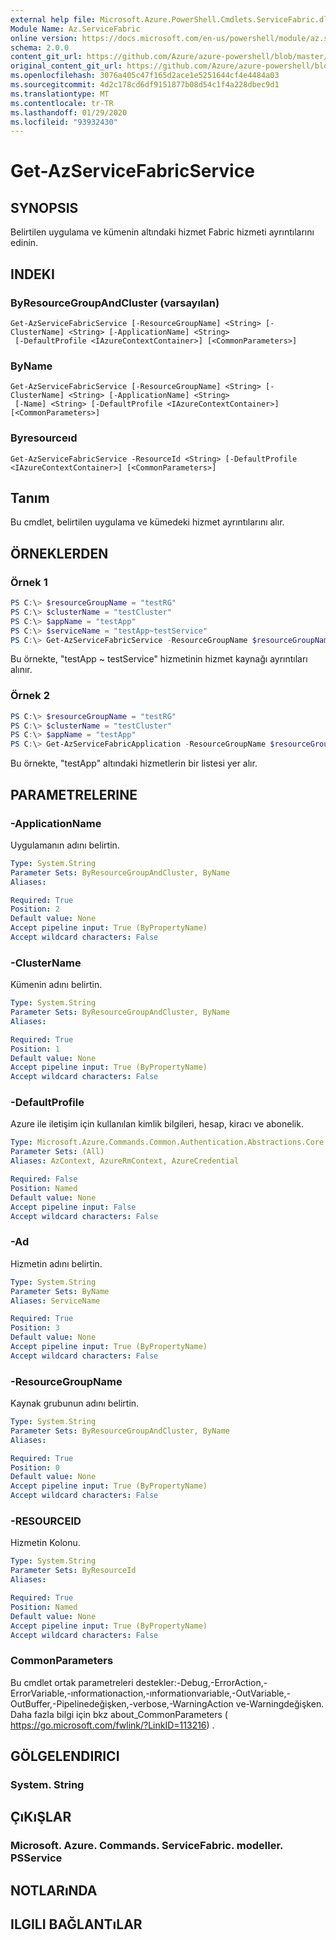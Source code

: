 ```yaml
---
external help file: Microsoft.Azure.PowerShell.Cmdlets.ServiceFabric.dll-Help.xml
Module Name: Az.ServiceFabric
online version: https://docs.microsoft.com/en-us/powershell/module/az.servicefabric/get-azservicefabricservice
schema: 2.0.0
content_git_url: https://github.com/Azure/azure-powershell/blob/master/src/ServiceFabric/ServiceFabric/help/Get-AzServiceFabricService.md
original_content_git_url: https://github.com/Azure/azure-powershell/blob/master/src/ServiceFabric/ServiceFabric/help/Get-AzServiceFabricService.md
ms.openlocfilehash: 3076a405c47f165d2ace1e5251644cf4e4484a03
ms.sourcegitcommit: 4d2c178cd6df9151877b08d54c1f4a228dbec9d1
ms.translationtype: MT
ms.contentlocale: tr-TR
ms.lasthandoff: 01/29/2020
ms.locfileid: "93932430"
---
```

# Get-AzServiceFabricService

## SYNOPSIS
Belirtilen uygulama ve kümenin altındaki hizmet Fabric hizmeti ayrıntılarını edinin.

## INDEKI

### ByResourceGroupAndCluster (varsayılan)
```
Get-AzServiceFabricService [-ResourceGroupName] <String> [-ClusterName] <String> [-ApplicationName] <String>
 [-DefaultProfile <IAzureContextContainer>] [<CommonParameters>]
```

### ByName
```
Get-AzServiceFabricService [-ResourceGroupName] <String> [-ClusterName] <String> [-ApplicationName] <String>
 [-Name] <String> [-DefaultProfile <IAzureContextContainer>] [<CommonParameters>]
```

### Byresourceıd
```
Get-AzServiceFabricService -ResourceId <String> [-DefaultProfile <IAzureContextContainer>] [<CommonParameters>]
```

## Tanım
Bu cmdlet, belirtilen uygulama ve kümedeki hizmet ayrıntılarını alır.

## ÖRNEKLERDEN

### Örnek 1
```powershell
PS C:\> $resourceGroupName = "testRG"
PS C:\> $clusterName = "testCluster"
PS C:\> $appName = "testApp"
PS C:\> $serviceName = "testApp~testService"
PS C:\> Get-AzServiceFabricService -ResourceGroupName $resourceGroupName -ClusterName $clusterName -ApplicationName $appName -Name $serviceName
```

Bu örnekte, "testApp ~ testService" hizmetinin hizmet kaynağı ayrıntıları alınır.

### Örnek 2
```powershell
PS C:\> $resourceGroupName = "testRG"
PS C:\> $clusterName = "testCluster"
PS C:\> $appName = "testApp"
PS C:\> Get-AzServiceFabricApplication -ResourceGroupName $resourceGroupName -ClusterName $clusterName -ApplicationName $appName
```

Bu örnekte, "testApp" altındaki hizmetlerin bir listesi yer alır.

## PARAMETRELERINE

### -ApplicationName
Uygulamanın adını belirtin.

```yaml
Type: System.String
Parameter Sets: ByResourceGroupAndCluster, ByName
Aliases:

Required: True
Position: 2
Default value: None
Accept pipeline input: True (ByPropertyName)
Accept wildcard characters: False
```

### -ClusterName
Kümenin adını belirtin.

```yaml
Type: System.String
Parameter Sets: ByResourceGroupAndCluster, ByName
Aliases:

Required: True
Position: 1
Default value: None
Accept pipeline input: True (ByPropertyName)
Accept wildcard characters: False
```

### -DefaultProfile
Azure ile iletişim için kullanılan kimlik bilgileri, hesap, kiracı ve abonelik.

```yaml
Type: Microsoft.Azure.Commands.Common.Authentication.Abstractions.Core.IAzureContextContainer
Parameter Sets: (All)
Aliases: AzContext, AzureRmContext, AzureCredential

Required: False
Position: Named
Default value: None
Accept pipeline input: False
Accept wildcard characters: False
```

### -Ad
Hizmetin adını belirtin.

```yaml
Type: System.String
Parameter Sets: ByName
Aliases: ServiceName

Required: True
Position: 3
Default value: None
Accept pipeline input: True (ByPropertyName)
Accept wildcard characters: False
```

### -ResourceGroupName
Kaynak grubunun adını belirtin.

```yaml
Type: System.String
Parameter Sets: ByResourceGroupAndCluster, ByName
Aliases:

Required: True
Position: 0
Default value: None
Accept pipeline input: True (ByPropertyName)
Accept wildcard characters: False
```

### -RESOURCEID
Hizmetin Kolonu.

```yaml
Type: System.String
Parameter Sets: ByResourceId
Aliases:

Required: True
Position: Named
Default value: None
Accept pipeline input: True (ByPropertyName)
Accept wildcard characters: False
```

### CommonParameters
Bu cmdlet ortak parametreleri destekler:-Debug,-ErrorAction,-ErrorVariable,-ınformationaction,-ınformationvariable,-OutVariable,-OutBuffer,-Pipelinedeğişken,-verbose,-WarningAction ve-Warningdeğişken. Daha fazla bilgi için bkz about_CommonParameters ( https://go.microsoft.com/fwlink/?LinkID=113216) .

## GÖLGELENDIRICI

### System. String

## ÇıKıŞLAR

### Microsoft. Azure. Commands. ServiceFabric. modeller. PSService

## NOTLARıNDA

## ILGILI BAĞLANTıLAR
